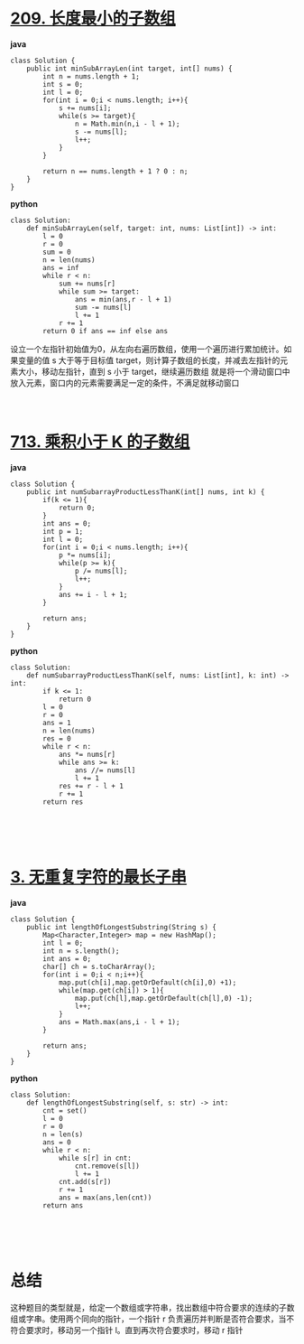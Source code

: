 # [209. 长度最小的子数组](https://leetcode.cn/problems/minimum-size-subarray-sum/description/)
**java**
```
class Solution {
    public int minSubArrayLen(int target, int[] nums) {
        int n = nums.length + 1;
        int s = 0;
        int l = 0;
        for(int i = 0;i < nums.length; i++){
            s += nums[i];
            while(s >= target){
                n = Math.min(n,i - l + 1);
                s -= nums[l];
                l++;
            }
        }

        return n == nums.length + 1 ? 0 : n;
    }
}
```
**python**
```
class Solution:
    def minSubArrayLen(self, target: int, nums: List[int]) -> int:
        l = 0
        r = 0
        sum = 0
        n = len(nums)
        ans = inf
        while r < n:
            sum += nums[r]
            while sum >= target:
                ans = min(ans,r - l + 1)
                sum -= nums[l]
                l += 1
            r += 1
        return 0 if ans == inf else ans
```

设立一个左指针初始值为0，从左向右遍历数组，使用一个遍历进行累加统计。如果变量的值 s 大于等于目标值 target，则计算子数组的长度，并减去左指针的元素大小，移动左指针，直到 s 小于 target，继续遍历数组
就是将一个滑动窗口中放入元素，窗口内的元素需要满足一定的条件，不满足就移动窗口
<br>
<br>
<br>

# [713. 乘积小于 K 的子数组](https://leetcode.cn/problems/subarray-product-less-than-k/)
**java**
```
class Solution {
    public int numSubarrayProductLessThanK(int[] nums, int k) {
        if(k <= 1){
            return 0;
        }
        int ans = 0;
        int p = 1;
        int l = 0;
        for(int i = 0;i < nums.length; i++){
            p *= nums[i];
            while(p >= k){
                p /= nums[l];
                l++;
            }
            ans += i - l + 1;
        }

        return ans;
    }
}
```
**python**
```
class Solution:
    def numSubarrayProductLessThanK(self, nums: List[int], k: int) -> int:
        if k <= 1:
            return 0
        l = 0
        r = 0
        ans = 1
        n = len(nums)
        res = 0
        while r < n:
            ans *= nums[r]
            while ans >= k:
                ans //= nums[l]
                l += 1
            res += r - l + 1
            r += 1
        return res
```

<br>
<br>
<br>

# [3. 无重复字符的最长子串](https://leetcode.cn/problems/longest-substring-without-repeating-characters/)
**java**
```
class Solution {
    public int lengthOfLongestSubstring(String s) {
        Map<Character,Integer> map = new HashMap();
        int l = 0;
        int n = s.length();
        int ans = 0;
        char[] ch = s.toCharArray();
        for(int i = 0;i < n;i++){
            map.put(ch[i],map.getOrDefault(ch[i],0) +1);
            while(map.get(ch[i]) > 1){
                map.put(ch[l],map.getOrDefault(ch[l],0) -1);
                l++;
            }
            ans = Math.max(ans,i - l + 1);
        }

        return ans;
    }
}
```

**python**
```
class Solution:
    def lengthOfLongestSubstring(self, s: str) -> int:
        cnt = set()
        l = 0
        r = 0
        n = len(s)
        ans = 0
        while r < n:
            while s[r] in cnt:
                cnt.remove(s[l])
                l += 1
            cnt.add(s[r])
            r += 1
            ans = max(ans,len(cnt))
        return ans
```

<br>
<br>
<br>

# 总结
这种题目的类型就是，给定一个数组或字符串，找出数组中符合要求的连续的子数组或字串。使用两个同向的指针，一个指针 r 负责遍历并判断是否符合要求，当不符合要求时，移动另一个指针 l。直到再次符合要求时，移动 r 指针
